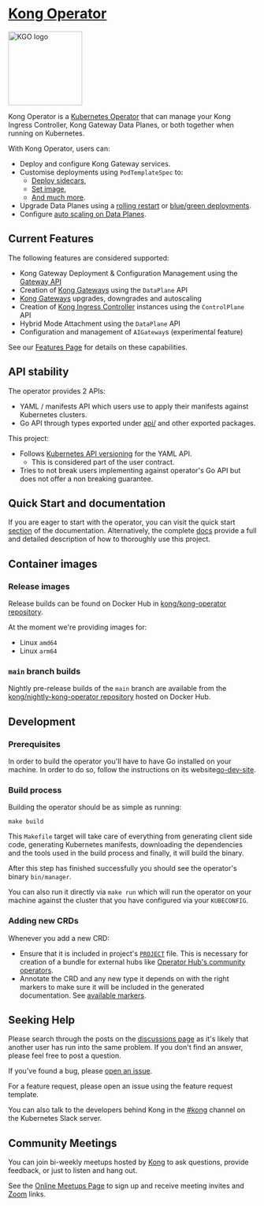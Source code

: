 # [Kong Operator](https://docs.konghq.com/gateway-operator/latest/)

<img src="./logo/logo.png" alt="KGO logo" title="Kong Operator" height="150" width="150" />

Kong Operator is a [Kubernetes Operator][operator-concept] that can manage
your Kong Ingress Controller, Kong Gateway Data Planes, or both together when running
on Kubernetes.

With Kong Operator, users can:

* Deploy and configure Kong Gateway services.
* Customise deployments using `PodTemplateSpec` to:
  * [Deploy sidecars][docs_sidecar],
  * [Set image][docs_dataplane_image],
  * [And much more][docs_podtemplatespec].
* Upgrade Data Planes using a [rolling restart][docs_upgrade_rolling] or [blue/green deployments][docs_upgrade_bg].
* Configure [auto scaling on Data Planes][docs_autoscaling].

[docs_sidecar]: https://docs.konghq.com/gateway-operator/latest/customization/sidecars/
[docs_dataplane_image]: https://docs.konghq.com/gateway-operator/latest/customization/data-plane-image/
[docs_podtemplatespec]: https://docs.konghq.com/gateway-operator/latest/customization/pod-template-spec/
[docs_upgrade_rolling]: https://docs.konghq.com/gateway-operator/latest/guides/upgrade/data-plane/rolling/
[docs_upgrade_bg]: https://docs.konghq.com/gateway-operator/latest/guides/upgrade/data-plane/blue-green/
[docs_autoscaling]: https://docs.konghq.com/gateway-operator/latest/guides/autoscaling-kong/

## Current Features

The following features are considered supported:

* Kong Gateway Deployment & Configuration Management using the [Gateway API][gwapi]
* Creation of [Kong Gateways][konggw] using the `DataPlane` API
* [Kong Gateways][konggw] upgrades, downgrades and autoscaling
* Creation of [Kong Ingress Controller][kic] instances using the `ControlPlane` API
* Hybrid Mode Attachment using the `DataPlane` API
* Configuration and management of `AIGateway`s (experimental feature)

See our [Features Page](/FEATURES.md) for details on these capabilities.

## API stability

The operator provides 2 APIs:

* YAML / manifests API which users use to apply their manifests against Kubernetes clusters.
* Go API through types exported under [api/](https://github.com/kong/kong-operator/tree/main/api)
  and other exported packages.

This project:

* Follows [Kubernetes API versioning][k8s_api_versioning] for the YAML API.
  * This is considered part of the user contract.
* Tries to not break users implementing against operator's Go API but does not
  offer a non breaking guarantee.

[k8s_api_versioning]: https://kubernetes.io/docs/reference/using-api/#api-versioning

## Quick Start and documentation

If you are eager to start with the operator, you can visit the quick start [section][docsqs]
of the documentation. Alternatively, the complete [docs][docs] provide a full and
detailed description of how to thoroughly use this project.

## Container images

### Release images

Release builds can be found on Docker Hub in [kong/kong-operator repository][dockerhub-ko].

At the moment we're providing images for:

* Linux `amd64`
* Linux `arm64`

[dockerhub-ko]: https://hub.docker.com/r/kong/kong-operator

### `main` branch builds

Nightly pre-release builds of the `main` branch are available from the
[kong/nightly-kong-operator repository][dockerhub-ko-nightly] hosted on Docker Hub.

[dockerhub-ko-nightly]: https://hub.docker.com/r/kong/nightly-kong-operator

## Development

### Prerequisites

In order to build the operator you'll have to have Go installed on your machine.
In order to do so, follow the instructions on its website[go-dev-site].

### Build process

Building the operator should be as simple as running:

```console
make build
```

This `Makefile` target will take care of everything from generating client side code,
generating Kubernetes manifests, downloading the dependencies and the tools used
in the build process and finally, it will build the binary.

After this step has finished successfully you should see the operator's binary `bin/manager`.

You can also run it directly via `make run` which will run the operator on your
machine against the cluster that you have configured via your `KUBECONFIG`.

### Adding new CRDs

Whenever you add a new CRD:

* Ensure that it is included in project's [`PROJECT`](./PROJECT) file. This is necessary for creation of
  a bundle for external hubs like [Operator Hub's community operators][community-operators].
* Annotate the CRD and any new type it depends on with the right markers to make sure it will be included
  in the generated documentation. See [available markers][available-markers].

[community-operators]: https://github.com/k8s-operatorhub/community-operators/
[available-markers]: https://github.com/Kong/kubernetes-configuration/blob/main/README.md#available-custom-markers

## Seeking Help

Please search through the posts on the [discussions page][disc] as it's likely
that another user has run into the same problem. If you don't find an answer,
please feel free to post a question.

If you've found a bug, please [open an issue][issues].

For a feature request, please open an issue using the feature request template.

You can also talk to the developers behind Kong in the [#kong][slack] channel on
the Kubernetes Slack server.

## Community Meetings

You can join bi-weekly meetups hosted by [Kong][kong] to ask questions, provide
feedback, or just to listen and hang out.

See the [Online Meetups Page][kong-meet] to sign up and receive meeting invites
and [Zoom][zoom] links.

[kong]:https://konghq.com
[konggw]:https://github.com/kong/kong
[kic]:https://github.com/kong/kubernetes-ingress-controller
[gwapi]:https://github.com/kubernetes-sigs/gateway-api
[go-dev-site]: https://go.dev/
[disc]:https://github.com/kong/kong-operator/discussions
[issues]:https://github.com/kong/kong-operator/issues
[slack]:https://kubernetes.slack.com/messages/kong
[kong-meet]:https://konghq.com/online-meetups/
[zoom]:https://zoom.us
[docs]:https://docs.konghq.com/gateway-operator/latest/
[docsqs]:https://docs.konghq.com/gateway-operator/latest/get-started/kic/install/
[operator-concept]:https://kubernetes.io/docs/concepts/extend-kubernetes/operator/
